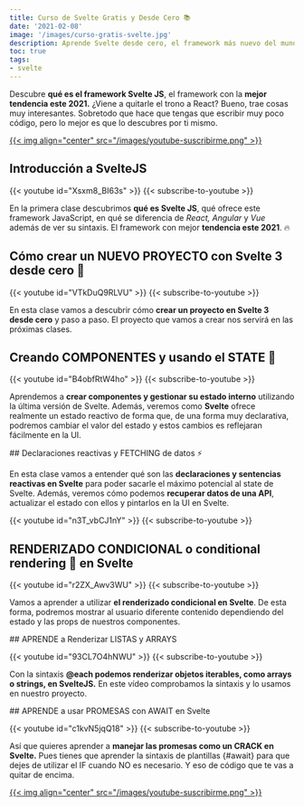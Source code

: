 ```yaml
---
title: Curso de Svelte Gratis y Desde Cero 📚
date: '2021-02-08'
image: '/images/curso-gratis-svelte.jpg'
description: Aprende Svelte desde cero, el framework más nuevo del mundo del frontend que ofrece una nueva formación de crear interfaces de usuario
toc: true
tags:
- svelte
---
```


Descubre **qué es el framework Svelte JS**, el framework con la **mejor tendencia este 2021.** ¿Viene a quitarle el trono a React? Bueno, trae cosas muy interesantes. Sobretodo que hace que tengas que escribir muy poco código, pero lo mejor es que lo descubres por ti mismo.

<a href='https://midu.tube' target='_blank'>
{{< img align="center" src="/images/youtube-suscribirme.png" >}}
</a>

## Introducción a SvelteJS

{{< youtube id="Xsxm8_BI63s" >}}
{{< subscribe-to-youtube >}}

En la primera clase descubrimos **qué es Svelte JS**, qué ofrece este framework JavaScript, en qué se diferencia de *React, Angular* y *Vue* además de ver su sintaxis. El framework con mejor **tendencia este 2021**. 🔥

## Cómo crear un NUEVO PROYECTO con Svelte 3 desde cero 🚀

{{< youtube id="VTkDuQ9RLVU" >}}
{{< subscribe-to-youtube >}}

En esta clase vamos a descubrir cómo **crear un proyecto en Svelte 3 desde cero** y paso a paso. El proyecto que vamos a crear nos servirá en las próximas clases.

## Creando COMPONENTES y usando el STATE 🧩

{{< youtube id="B4obfRtW4ho" >}}
{{< subscribe-to-youtube >}}

Aprendemos a **crear componentes y gestionar su estado interno** utilizando la última versión de Svelte. Además, veremos como **Svelte** ofrece realmente un estado reactivo de forma que, de una forma muy declarativa, podremos cambiar el valor del estado y estos cambios es reflejaran fácilmente en la UI.

## Declaraciones reactivas y FETCHING de datos ⚡

En esta clase vamos a entender qué son las **declaraciones y sentencias reactivas en Svelte** para poder sacarle el máximo potencial al state de Svelte. Además, veremos cómo podemos **recuperar datos de una API**, actualizar el estado con ellos y pintarlos en la UI en Svelte.

{{< youtube id="n3T_vbCJ1nY" >}}
{{< subscribe-to-youtube >}}

## RENDERIZADO CONDICIONAL o conditional rendering 🔀 en Svelte

{{< youtube id="r2ZX_Awv3WU" >}}
{{< subscribe-to-youtube >}}

Vamos a aprender a utilizar **el renderizado condicional en Svelte**. De esta forma, podremos mostrar al usuario diferente contenido dependiendo del estado y las props de nuestros componentes.

## APRENDE a Renderizar LISTAS y ARRAYS 

{{< youtube id="93CL7O4hNWU" >}}
{{< subscribe-to-youtube >}}

Con la sintaxis **@each podemos renderizar objetos iterables, como arrays o strings, en SvelteJS.** En este vídeo comprobamos la sintaxis y lo usamos en nuestro proyecto.

## APRENDE a usar PROMESAS con AWAIT en Svelte

{{< youtube id="c1kvN5jqQ18" >}}
{{< subscribe-to-youtube >}}

Así que quieres aprender a **manejar las promesas como un CRACK en Svelte.** Pues tienes que aprender la sintaxis de plantillas {#await​} para que dejes de utilizar el IF cuando NO es necesario. Y eso de código que te vas a quitar de encima.

<a href='https://midu.tube' target='_blank'>
{{< img align="center" src="/images/youtube-suscribirme.png" >}}
</a>